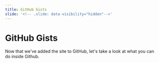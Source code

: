 ```yaml
---
title: GitHub Gists
slide: '<!-- .slide: data-visibility="hidden"-->'
---
```


<!-- .slide: data-state="layout-title" class="bg-dark"-->

# GitHub Gists

> > >

Now that we've added the site to GitHub, let's take a look at what you can do inside Github.

